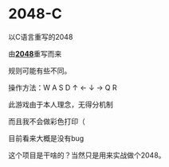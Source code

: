 # 2048-C
以C语言重写的2048

由<b>[2048](https://github.com/gabrielecirulli/2048)</b>重写而来

规则可能有些不同。

操作方法：W A S D ↑ ← ↓ →   Q R

此游戏由于本人理念，无得分机制

而且我不会做彩色打印（

目前看来大概是没有bug

这个项目是干啥的？当然只是用来实战做个2048。
